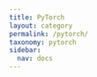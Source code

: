 ```yaml
---
title: PyTorch
layout: category
permalink: /pytorch/
taxonomy: pytorch
sidebar:
  nav: docs
---
```

